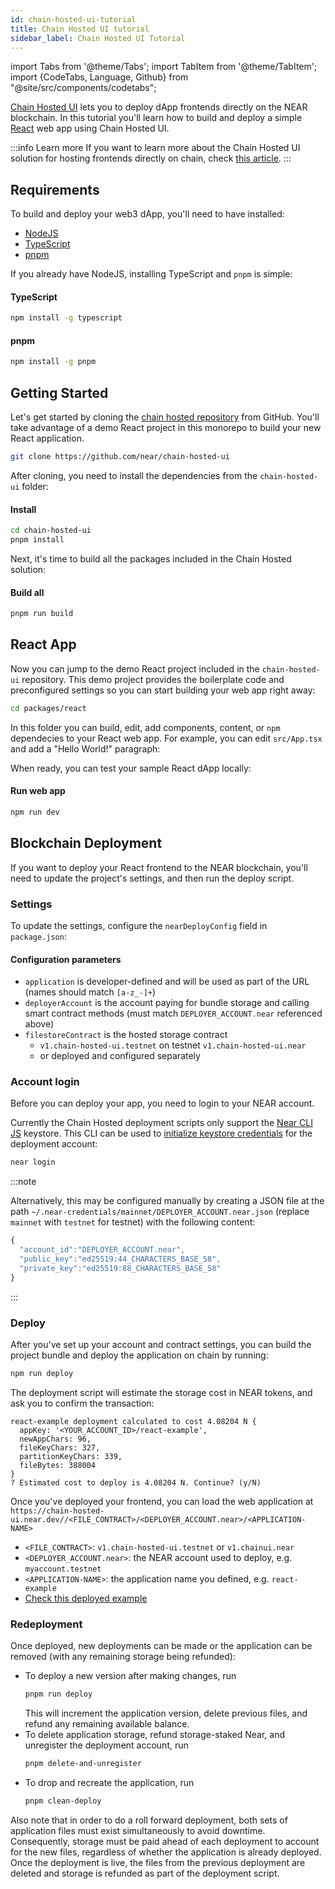 ```yaml
---
id: chain-hosted-ui-tutorial
title: Chain Hosted UI tutorial
sidebar_label: Chain Hosted UI Tutorial
---
```


import Tabs from '@theme/Tabs';
import TabItem from '@theme/TabItem';
import {CodeTabs, Language, Github} from "@site/src/components/codetabs";

[Chain Hosted UI](chain-ui.md) lets you to deploy dApp frontends directly on the NEAR blockchain.
In this tutorial you'll learn how to build and deploy a simple [React](https://react.dev/) web app using Chain Hosted UI.

:::info Learn more
If you want to learn more about the Chain Hosted UI solution for hosting frontends directly on chain, check [this article](chain-ui.md).
:::

## Requirements

To build and deploy your web3 dApp, you'll need to have installed:

- [NodeJS](https://nodejs.org)
- [TypeScript](https://typescriptlang.org)
- [pnpm](https://pnpm.io/)

If you already have NodeJS, installing TypeScript and `pnpm` is simple:

#### TypeScript

```sh
npm install -g typescript
```

#### pnpm

```sh
npm install -g pnpm
```

## Getting Started

Let's get started by cloning the [chain hosted repository](https://github.com/near/chain-hosted-ui/) from GitHub.
You'll take advantage of a demo React project in this monorepo to build your new React application.

```sh
git clone https://github.com/near/chain-hosted-ui
```

After cloning, you need to install the dependencies from the `chain-hosted-ui` folder:

#### Install

```sh
cd chain-hosted-ui
pnpm install
```

Next, it's time to build all the packages included in the Chain Hosted solution:

#### Build all

```sh
pnpm run build
```

## React App

Now you can jump to the demo React project included in the `chain-hosted-ui` repository. This demo project provides the boilerplate code and preconfigured settings so you can start building your web app right away:

```sh
cd packages/react
```

In this folder you can build, edit, add components, content, or `npm` dependecies to your React web app.
For example, you can edit `src/App.tsx` and add a "Hello World!" paragraph:

<CodeTabs>
  <TabItem value="App.tsx">
    <Github url="https://github.com/near/chain-hosted-ui/blob/35e3b518e2a1348eb94d85749a12a591616cc64e/packages/react/src/App.tsx" start="16" end="21" language="jsx" /></TabItem>
</CodeTabs>

When ready, you can test your sample React dApp locally:

#### Run web app

```sh
npm run dev
```

## Blockchain Deployment

If you want to deploy your React frontend to the NEAR blockchain, you'll need to update the project's settings, and then run the deploy script.

### Settings

To update the settings, configure the `nearDeployConfig` field in `package.json`:

<CodeTabs>
  <TabItem value="package.json">
    <Github url="https://github.com/near/chain-hosted-ui/blob/35e3b518e2a1348eb94d85749a12a591616cc64e/packages/react/package.json" start="42" end="46" language="jsx" /></TabItem>
</CodeTabs>

#### Configuration parameters

- `application` is developer-defined and will be used as part of the URL (names should match `[a-z_-]+`)
- `deployerAccount` is the account paying for bundle storage and calling smart contract methods (must match `DEPLOYER_ACCOUNT.near` referenced above)
- `filestoreContract` is the hosted storage contract
  - `v1.chain-hosted-ui.testnet` on testnet
    `v1.chain-hosted-ui.near`
  - or deployed and configured separately

### Account login

Before you can deploy your app, you need to login to your NEAR account.

Currently the Chain Hosted deployment scripts only support the [Near CLI JS](https://github.com/near/near-cli) keystore. This CLI can be used to [initialize keystore credentials](../../4.tools/cli.md#near-login) for the deployment account:

```sh
near login
```

:::note

Alternatively, this may be configured manually by creating a JSON file at the path
`~/.near-credentials/mainnet/DEPLOYER_ACCOUNT.near.json` (replace `mainnet` with `testnet` for testnet) with the
following content:

```js
{
  "account_id":"DEPLOYER_ACCOUNT.near",
  "public_key":"ed25519:44_CHARACTERS_BASE_58",
  "private_key":"ed25519:88_CHARACTERS_BASE_58"
}
```

:::

### Deploy

After you've set up your account and contract settings, you can build the project bundle and deploy the application on chain by running:

```sh
npm run deploy
```

The deployment script will estimate the storage cost in NEAR tokens, and ask you to confirm the transaction:

```
react-example deployment calculated to cost 4.08204 N {
  appKey: '<YOUR_ACCOUNT_ID>/react-example',
  newAppChars: 96,
  fileKeyChars: 327,
  partitionKeyChars: 339,
  fileBytes: 388004
}
? Estimated cost to deploy is 4.08204 N. Continue? (y/N)
```

Once you've deployed your frontend, you can load the web application at `https://chain-hosted-ui.near.dev//<FILE_CONTRACT>/<DEPLOYER_ACCOUNT.near>/<APPLICATION-NAME>`

- `<FILE_CONTRACT>`: `v1.chain-hosted-ui.testnet` or `v1.chainui.near`
- `<DEPLOYER_ACCOUNT.near>`: the NEAR account used to deploy, e.g. `myaccount.testnet`
- `<APPLICATION-NAME>`: the application name you defined, e.g. `react-example`
- [Check this deployed example](https://chain-hosted-ui.near.dev/v1.chain-hosted-ui.testnet/solops2.testnet/react-example)

### Redeployment

Once deployed, new deployments can be made or the application can be removed (with any remaining storage being refunded):

- To deploy a new version after making changes, run
  ```sh
  pnpm run deploy
  ```
  This will increment the application version, delete previous files, and refund any remaining available balance.
- To delete application storage, refund storage-staked Near, and unregister the deployment account, run
  ```sh
  pnpm delete-and-unregister
  ```
- To drop and recreate the application, run
  ```sh
  pnpm clean-deploy
  ```

Also note that in order to do a roll forward deployment, both sets of application files must exist simultaneously to avoid downtime.
Consequently, storage must be paid ahead of each deployment to account for the new files, regardless
of whether the application is already deployed. Once the deployment is live, the files from the previous deployment are deleted and storage is refunded as part of the deployment script.
